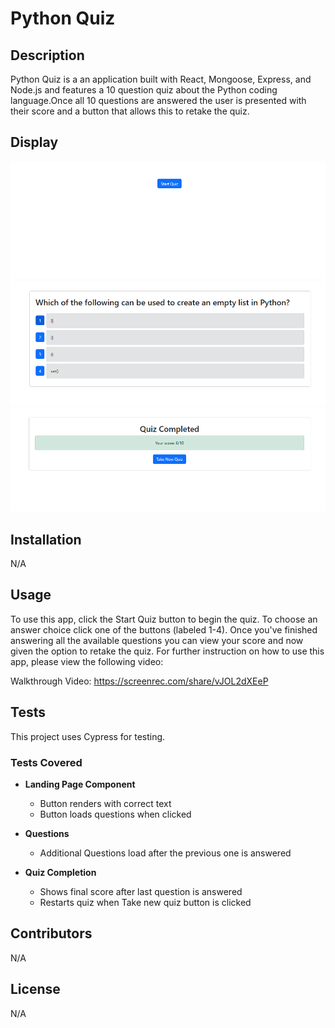 # Python Quiz

## Description
Python Quiz is a an application built with React, Mongoose, Express, and Node.js and features a 10 question quiz about the Python coding language.Once all 10 questions are answered the user is presented with their score and a button that allows this to retake the quiz.

## Display
<img src="./images/frontpage.png" />
<img src="./images/question.png" />
<img src="./images/completed.png" />

## Installation
N/A

## Usage
To use this app, click the Start Quiz button to begin the quiz. To choose an answer choice click one of the buttons (labeled 1-4). Once you've finished answering all the available questions you can view your score and now given the option to retake the quiz. For further instruction on how to use this app, please view the following video:

Walkthrough Video: https://screenrec.com/share/vJOL2dXEeP

## Tests
This project uses Cypress for testing.

### Tests Covered
- **Landing Page Component**
  - Button renders with correct text
  - Button loads questions when clicked

- **Questions**
  - Additional Questions load after the previous one is answered

- **Quiz Completion**
  - Shows final score after last question is answered
  - Restarts quiz when Take new quiz button is clicked

## Contributors
N/A

## License
N/A